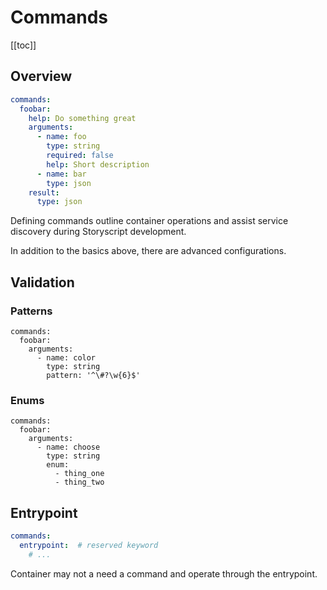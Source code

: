 # Commands

[[toc]]


## Overview

```yaml
commands:
  foobar:
    help: Do something great
    arguments:
      - name: foo
        type: string
        required: false
        help: Short description
      - name: bar
        type: json
    result:
      type: json
```

Defining commands outline container operations and assist service discovery during Storyscript development.

In addition to the basics above, there are advanced configurations.



## Validation

### Patterns

```yaml{6}
commands:
  foobar:
    arguments:
      - name: color
        type: string
        pattern: '^\#?\w{6}$'
```

### Enums

```yaml{6}
commands:
  foobar:
    arguments:
      - name: choose
        type: string
        enum:
          - thing_one
          - thing_two
```


## Entrypoint

```yaml
commands:
  entrypoint:  # reserved keyword
    # ...
```

Container may not a need a command and operate through the entrypoint.
